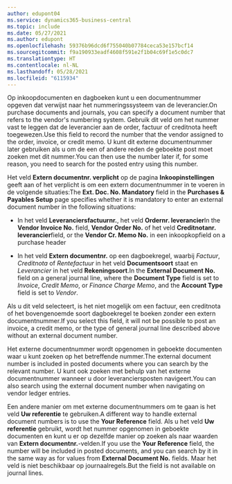 ```yaml
---
author: edupont04
ms.service: dynamics365-business-central
ms.topic: include
ms.date: 05/27/2021
ms.author: edupont
ms.openlocfilehash: 59376b96dcd6f755040b07784ceca53e157bcf14
ms.sourcegitcommit: f9a190933eadf4608f591e2f1b04c69f1e5c0dc7
ms.translationtype: HT
ms.contentlocale: nl-NL
ms.lasthandoff: 05/28/2021
ms.locfileid: "6115934"
---
```

<span data-ttu-id="74a18-101">Op inkoopdocumenten en dagboeken kunt u een documentnummer opgeven dat verwijst naar het nummeringssysteem van de leverancier.</span><span class="sxs-lookup"><span data-stu-id="74a18-101">On purchase documents and journals, you can specify a document number that refers to the vendor's numbering system.</span></span> <span data-ttu-id="74a18-102">Gebruik dit veld om het nummer vast te leggen dat de leverancier aan de order, factuur of creditnota heeft toegewezen.</span><span class="sxs-lookup"><span data-stu-id="74a18-102">Use this field to record the number that the vendor assigned to the order, invoice, or credit memo.</span></span> <span data-ttu-id="74a18-103">U kunt dit externe documentnummer later gebruiken als u om de een of andere reden de geboekte post moet zoeken met dit nummer.</span><span class="sxs-lookup"><span data-stu-id="74a18-103">You can then use the number later if, for some reason, you need to search for the posted entry using this number.</span></span>

<span data-ttu-id="74a18-104">Het veld **Extern documentnr. verplicht** op de pagina **Inkoopinstellingen** geeft aan of het verplicht is om een extern documentnummer in te voeren in de volgende situaties:</span><span class="sxs-lookup"><span data-stu-id="74a18-104">The **Ext. Doc. No. Mandatory** field in the **Purchases & Payables Setup** page specifies whether it is mandatory to enter an external document number in the following situations:</span></span>

* <span data-ttu-id="74a18-105">In het veld **Leveranciersfactuurnr.**, het veld **Ordernr. leverancier**</span><span class="sxs-lookup"><span data-stu-id="74a18-105">In the **Vendor Invoice No.** field, **Vendor Order No.**</span></span> <span data-ttu-id="74a18-106">of het veld **Creditnotanr. leverancier**</span><span class="sxs-lookup"><span data-stu-id="74a18-106">field, or the **Vendor Cr. Memo No.**</span></span> <span data-ttu-id="74a18-107">in een inkoopkop</span><span class="sxs-lookup"><span data-stu-id="74a18-107">field on a purchase header</span></span>

* <span data-ttu-id="74a18-108">In het veld **Extern documentnr.** op een dagboekregel, waarbij *Factuur*, *Creditnota* of *Rentefactuur* in het veld **Documentsoort** staat en *Leverancier* in het veld **Rekeningsoort**.</span><span class="sxs-lookup"><span data-stu-id="74a18-108">In the **External Document No.** field on a general journal line, where the **Document Type** field is set to *Invoice*, *Credit Memo*, or *Finance Charge Memo*, and the **Account Type** field is set to *Vendor*.</span></span>

<span data-ttu-id="74a18-109">Als u dit veld selecteert, is het niet mogelijk om een factuur, een creditnota of het bovengenoemde soort dagboekregel te boeken zonder een extern documentnummer.</span><span class="sxs-lookup"><span data-stu-id="74a18-109">If you select this field, it will not be possible to post an invoice, a credit memo, or the type of general journal line described above without an external document number.</span></span>

<span data-ttu-id="74a18-110">Het externe documentnummer wordt opgenomen in geboekte documenten waar u kunt zoeken op het betreffende nummer.</span><span class="sxs-lookup"><span data-stu-id="74a18-110">The external document number is included in posted documents where you can search by the relevant number.</span></span> <span data-ttu-id="74a18-111">U kunt ook zoeken met behulp van het externe documentnummer wanneer u door leveranciersposten navigeert.</span><span class="sxs-lookup"><span data-stu-id="74a18-111">You can also search using the external document number when navigating on vendor ledger entries.</span></span>

<span data-ttu-id="74a18-112">Een andere manier om met externe documentnummers om te gaan is het veld **Uw referentie** te gebruiken.</span><span class="sxs-lookup"><span data-stu-id="74a18-112">A different way to handle external document numbers is to use the **Your Reference** field.</span></span> <span data-ttu-id="74a18-113">Als u het veld **Uw referentie** gebruikt, wordt het nummer opgenomen in geboekte documenten en kunt u er op dezelfde manier op zoeken als naar waarden van **Extern documentnr.**-velden.</span><span class="sxs-lookup"><span data-stu-id="74a18-113">If you use the **Your Reference** field, the number will be included in posted documents, and you can search by it in the same way as for values from **External Document No.** fields.</span></span> <span data-ttu-id="74a18-114">Maar het veld is niet beschikbaar op journaalregels.</span><span class="sxs-lookup"><span data-stu-id="74a18-114">But the field is not available on journal lines.</span></span>
